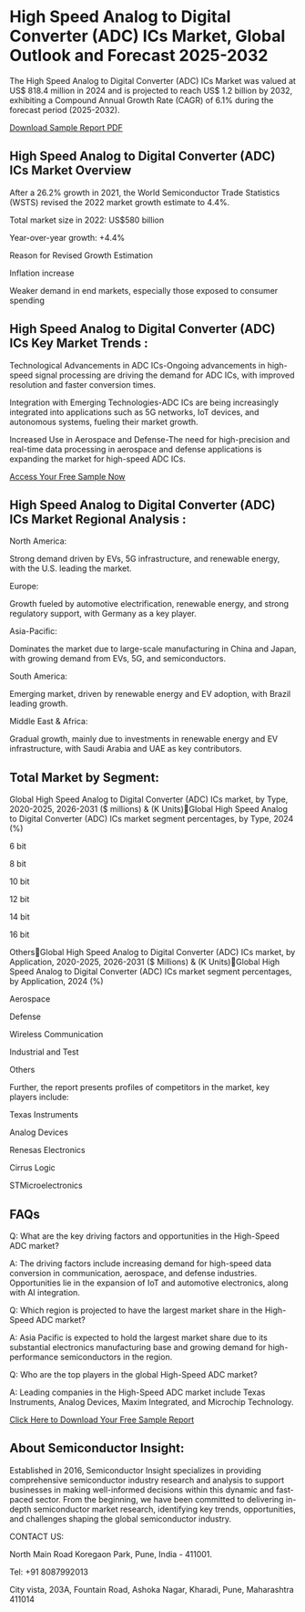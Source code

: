 <h1>High Speed Analog to Digital Converter (ADC) ICs Market, Global Outlook and Forecast 2025-2032</h1>

The High Speed Analog to Digital Converter (ADC) ICs Market was valued at US$ 818.4 million in 2024 and is projected to reach US$ 1.2 billion by 2032, exhibiting a Compound Annual Growth Rate (CAGR) of 6.1% during the forecast period (2025-2032).

[Download Sample Report PDF ](https://semiconductorinsight.com/download-sample-report/?product_id=88202)

<h2>High Speed Analog to Digital Converter (ADC) ICs Market Overview</h2>

After a 26.2% growth in 2021, the World Semiconductor Trade Statistics (WSTS) revised the 2022 market growth estimate to 4.4%.

Total market size in 2022: US$580 billion

Year-over-year growth: +4.4%

Reason for Revised Growth Estimation

Inflation increase

Weaker demand in end markets, especially those exposed to consumer spending

<h2>High Speed Analog to Digital Converter (ADC) ICs Key Market Trends  :</h2>

Technological Advancements in ADC ICs-Ongoing advancements in high-speed signal processing are driving the demand for ADC ICs, with improved resolution and faster conversion times.

Integration with Emerging Technologies-ADC ICs are being increasingly integrated into applications such as 5G networks, IoT devices, and autonomous systems, fueling their market growth.

Increased Use in Aerospace and Defense-The need for high-precision and real-time data processing in aerospace and defense applications is expanding the market for high-speed ADC ICs.

[Access Your Free Sample Now](https://semiconductorinsight.com/report/high-speed-analog-to-digital-converter-adc-ics-market/)

<h2>High Speed Analog to Digital Converter (ADC) ICs Market Regional Analysis :</h2>

North America:

Strong demand driven by EVs, 5G infrastructure, and renewable energy, with the U.S. leading the market.

Europe:

Growth fueled by automotive electrification, renewable energy, and strong regulatory support, with Germany as a key player.

Asia-Pacific:

Dominates the market due to large-scale manufacturing in China and Japan, with growing demand from EVs, 5G, and semiconductors.

South America:

Emerging market, driven by renewable energy and EV adoption, with Brazil leading growth.

Middle East & Africa:

Gradual growth, mainly due to investments in renewable energy and EV infrastructure, with Saudi Arabia and UAE as key contributors.

<h2>Total Market by Segment:</h2>

Global High Speed Analog to Digital Converter (ADC) ICs market, by Type, 2020-2025, 2026-2031 ($ millions) & (K Units)Global High Speed Analog to Digital Converter (ADC) ICs market segment percentages, by Type, 2024 (%)

6 bit

8 bit

10 bit

12 bit

14 bit

16 bit

OthersGlobal High Speed Analog to Digital Converter (ADC) ICs market, by Application, 2020-2025, 2026-2031 ($ Millions) & (K Units)Global High Speed Analog to Digital Converter (ADC) ICs market segment percentages, by Application, 2024 (%)

Aerospace

Defense

Wireless Communication

Industrial and Test

Others

Further, the report presents profiles of competitors in the market, key players include:

Texas Instruments

Analog Devices

Renesas Electronics

Cirrus Logic

STMicroelectronics

<h2> FAQs</h2>

Q: What are the key driving factors and opportunities in the High-Speed ADC market?

A: The driving factors include increasing demand for high-speed data conversion in communication, aerospace, and defense industries. Opportunities lie in the expansion of IoT and automotive electronics, along with AI integration.

Q: Which region is projected to have the largest market share in the High-Speed ADC market?

A: Asia Pacific is expected to hold the largest market share due to its substantial electronics manufacturing base and growing demand for high-performance semiconductors in the region.

Q: Who are the top players in the global High-Speed ADC market?

A: Leading companies in the High-Speed ADC market include Texas Instruments, Analog Devices, Maxim Integrated, and Microchip Technology.

[Click Here to Download Your Free Sample Report ](https://semiconductorinsight.com/download-sample-report/?product_id=88202)

<h2> About Semiconductor Insight:</h2>

Established in 2016, Semiconductor Insight specializes in providing comprehensive semiconductor industry research and analysis to support businesses in making well-informed decisions within this dynamic and fast-paced sector. From the beginning, we have been committed to delivering in-depth semiconductor market research, identifying key trends, opportunities, and challenges shaping the global semiconductor industry.

CONTACT US:

North Main Road Koregaon Park, Pune, India - 411001.

Tel: +91 8087992013

City vista, 203A, Fountain Road, Ashoka Nagar, Kharadi, Pune, Maharashtra 411014

